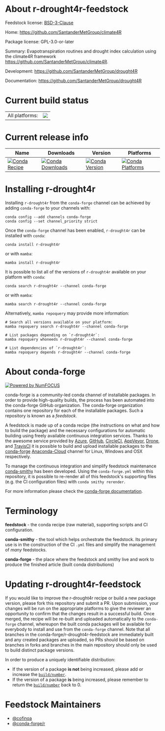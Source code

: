 About r-drought4r-feedstock
===========================

Feedstock license: [BSD-3-Clause](https://github.com/conda-forge/r-drought4r-feedstock/blob/main/LICENSE.txt)

Home: https://github.com/SantanderMetGroup/climate4R

Package license: GPL-3.0-or-later

Summary: Evapotranspiration routines and drought index calculation using the climate4R framework <https://github.com/SantanderMetGroup/climate4R>.

Development: https://github.com/SantanderMetGroup/drought4R

Documentation: https://github.com/SantanderMetGroup/drought4R

Current build status
====================


<table><tr><td>All platforms:</td>
    <td>
      <a href="https://dev.azure.com/conda-forge/feedstock-builds/_build/latest?definitionId=16209&branchName=main">
        <img src="https://dev.azure.com/conda-forge/feedstock-builds/_apis/build/status/r-drought4r-feedstock?branchName=main">
      </a>
    </td>
  </tr>
</table>

Current release info
====================

| Name | Downloads | Version | Platforms |
| --- | --- | --- | --- |
| [![Conda Recipe](https://img.shields.io/badge/recipe-r--drought4r-green.svg)](https://anaconda.org/conda-forge/r-drought4r) | [![Conda Downloads](https://img.shields.io/conda/dn/conda-forge/r-drought4r.svg)](https://anaconda.org/conda-forge/r-drought4r) | [![Conda Version](https://img.shields.io/conda/vn/conda-forge/r-drought4r.svg)](https://anaconda.org/conda-forge/r-drought4r) | [![Conda Platforms](https://img.shields.io/conda/pn/conda-forge/r-drought4r.svg)](https://anaconda.org/conda-forge/r-drought4r) |

Installing r-drought4r
======================

Installing `r-drought4r` from the `conda-forge` channel can be achieved by adding `conda-forge` to your channels with:

```
conda config --add channels conda-forge
conda config --set channel_priority strict
```

Once the `conda-forge` channel has been enabled, `r-drought4r` can be installed with `conda`:

```
conda install r-drought4r
```

or with `mamba`:

```
mamba install r-drought4r
```

It is possible to list all of the versions of `r-drought4r` available on your platform with `conda`:

```
conda search r-drought4r --channel conda-forge
```

or with `mamba`:

```
mamba search r-drought4r --channel conda-forge
```

Alternatively, `mamba repoquery` may provide more information:

```
# Search all versions available on your platform:
mamba repoquery search r-drought4r --channel conda-forge

# List packages depending on `r-drought4r`:
mamba repoquery whoneeds r-drought4r --channel conda-forge

# List dependencies of `r-drought4r`:
mamba repoquery depends r-drought4r --channel conda-forge
```


About conda-forge
=================

[![Powered by
NumFOCUS](https://img.shields.io/badge/powered%20by-NumFOCUS-orange.svg?style=flat&colorA=E1523D&colorB=007D8A)](https://numfocus.org)

conda-forge is a community-led conda channel of installable packages.
In order to provide high-quality builds, the process has been automated into the
conda-forge GitHub organization. The conda-forge organization contains one repository
for each of the installable packages. Such a repository is known as a *feedstock*.

A feedstock is made up of a conda recipe (the instructions on what and how to build
the package) and the necessary configurations for automatic building using freely
available continuous integration services. Thanks to the awesome service provided by
[Azure](https://azure.microsoft.com/en-us/services/devops/), [GitHub](https://github.com/),
[CircleCI](https://circleci.com/), [AppVeyor](https://www.appveyor.com/),
[Drone](https://cloud.drone.io/welcome), and [TravisCI](https://travis-ci.com/)
it is possible to build and upload installable packages to the
[conda-forge](https://anaconda.org/conda-forge) [Anaconda-Cloud](https://anaconda.org/)
channel for Linux, Windows and OSX respectively.

To manage the continuous integration and simplify feedstock maintenance
[conda-smithy](https://github.com/conda-forge/conda-smithy) has been developed.
Using the ``conda-forge.yml`` within this repository, it is possible to re-render all of
this feedstock's supporting files (e.g. the CI configuration files) with ``conda smithy rerender``.

For more information please check the [conda-forge documentation](https://conda-forge.org/docs/).

Terminology
===========

**feedstock** - the conda recipe (raw material), supporting scripts and CI configuration.

**conda-smithy** - the tool which helps orchestrate the feedstock.
                   Its primary use is in the construction of the CI ``.yml`` files
                   and simplify the management of *many* feedstocks.

**conda-forge** - the place where the feedstock and smithy live and work to
                  produce the finished article (built conda distributions)


Updating r-drought4r-feedstock
==============================

If you would like to improve the r-drought4r recipe or build a new
package version, please fork this repository and submit a PR. Upon submission,
your changes will be run on the appropriate platforms to give the reviewer an
opportunity to confirm that the changes result in a successful build. Once
merged, the recipe will be re-built and uploaded automatically to the
`conda-forge` channel, whereupon the built conda packages will be available for
everybody to install and use from the `conda-forge` channel.
Note that all branches in the conda-forge/r-drought4r-feedstock are
immediately built and any created packages are uploaded, so PRs should be based
on branches in forks and branches in the main repository should only be used to
build distinct package versions.

In order to produce a uniquely identifiable distribution:
 * If the version of a package **is not** being increased, please add or increase
   the [``build/number``](https://docs.conda.io/projects/conda-build/en/latest/resources/define-metadata.html#build-number-and-string).
 * If the version of a package **is** being increased, please remember to return
   the [``build/number``](https://docs.conda.io/projects/conda-build/en/latest/resources/define-metadata.html#build-number-and-string)
   back to 0.

Feedstock Maintainers
=====================

* [@cofinoa](https://github.com/cofinoa/)
* [@conda-forge/r](https://github.com/conda-forge/r/)


